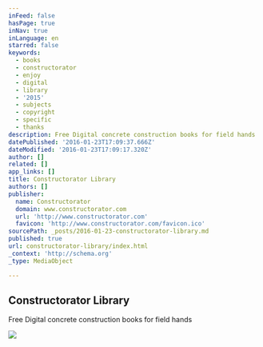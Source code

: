```yaml
---
inFeed: false
hasPage: true
inNav: true
inLanguage: en
starred: false
keywords:
  - books
  - constructorator
  - enjoy
  - digital
  - library
  - '2015'
  - subjects
  - copyright
  - specific
  - thanks
description: Free Digital concrete construction books for field hands
datePublished: '2016-01-23T17:09:37.666Z'
dateModified: '2016-01-23T17:09:17.320Z'
author: []
related: []
app_links: []
title: Constructorator Library
authors: []
publisher:
  name: Constructorator
  domain: www.constructorator.com
  url: 'http://www.constructorator.com'
  favicon: 'http://www.constructorator.com/favicon.ico'
sourcePath: _posts/2016-01-23-constructorator-library.md
published: true
url: constructorator-library/index.html
_context: 'http://schema.org'
_type: MediaObject

---
```

<article style=""><h1>Constructorator Library</h1><p>Free Digital concrete construction books for field hands</p><img src="http://www.constructorator.com/uploads/2/6/0/5/26059504/2756197.png" /></article>